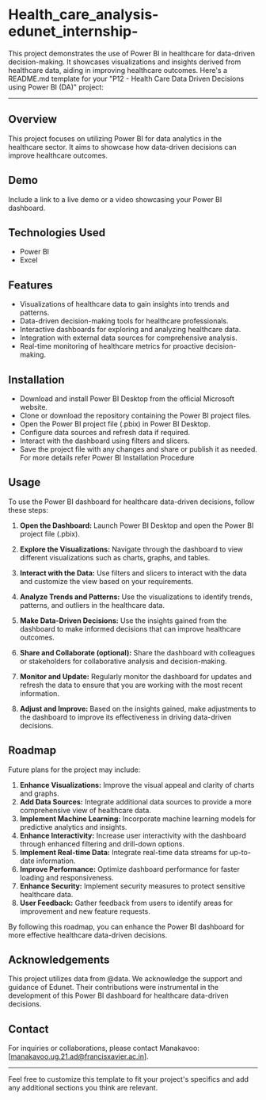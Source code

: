 # Health_care_analysis-edunet_internship-
 This project demonstrates the use of Power BI in healthcare for data-driven decision-making. It showcases visualizations and insights derived from healthcare data, aiding in improving healthcare outcomes.
Here's a README.md template for your "P12 - Health Care Data Driven Decisions using Power BI (DA)" project:

---
## Overview
This project focuses on utilizing Power BI for data analytics in the healthcare sector. It aims to showcase how data-driven decisions can improve healthcare outcomes.

## Demo
Include a link to a live demo or a video showcasing your Power BI dashboard.


## Technologies Used
- Power BI
- Excel

## Features

- Visualizations of healthcare data to gain insights into trends and patterns.
- Data-driven decision-making tools for healthcare professionals.
- Interactive dashboards for exploring and analyzing healthcare data.
- Integration with external data sources for comprehensive analysis.
- Real-time monitoring of healthcare metrics for proactive decision-making.


## Installation

- Download and install Power BI Desktop from the official Microsoft website.
- Clone or download the repository containing the Power BI project files.
- Open the Power BI project file (.pbix) in Power BI Desktop.
- Configure data sources and refresh data if required.
- Interact with the dashboard using filters and slicers.
- Save the project file with any changes and share or publish it as needed.
For more details refer Power BI Installation Procedure


## Usage
To use the Power BI dashboard for healthcare data-driven decisions, follow these steps:

1. **Open the Dashboard:** Launch Power BI Desktop and open the Power BI project file (.pbix).

2. **Explore the Visualizations:** Navigate through the dashboard to view different visualizations such as charts, graphs, and tables.

3. **Interact with the Data:** Use filters and slicers to interact with the data and customize the view based on your requirements.

4. **Analyze Trends and Patterns:** Use the visualizations to identify trends, patterns, and outliers in the healthcare data.

5. **Make Data-Driven Decisions:** Use the insights gained from the dashboard to make informed decisions that can improve healthcare outcomes.

6. **Share and Collaborate (optional):** Share the dashboard with colleagues or stakeholders for collaborative analysis and decision-making.

7. **Monitor and Update:** Regularly monitor the dashboard for updates and refresh the data to ensure that you are working with the most recent information.

8. **Adjust and Improve:** Based on the insights gained, make adjustments to the dashboard to improve its effectiveness in driving data-driven decisions.


## Roadmap
Future plans for the project may include:
1. **Enhance Visualizations:** Improve the visual appeal and clarity of charts and graphs.
2. **Add Data Sources:** Integrate additional data sources to provide a more comprehensive view of healthcare data.
3. **Implement Machine Learning:** Incorporate machine learning models for predictive analytics and insights.
4. **Enhance Interactivity:** Increase user interactivity with the dashboard through enhanced filtering and drill-down options.
5. **Implement Real-time Data:** Integrate real-time data streams for up-to-date information.
6. **Improve Performance:** Optimize dashboard performance for faster loading and responsiveness.
7. **Enhance Security:** Implement security measures to protect sensitive healthcare data.
8. **User Feedback:** Gather feedback from users to identify areas for improvement and new feature requests.

By following this roadmap, you can enhance the Power BI dashboard for more effective healthcare data-driven decisions.

## Acknowledgements
This project utilizes data from @data. We acknowledge the support and guidance of Edunet. Their contributions were instrumental in the development of this Power BI dashboard for healthcare data-driven decisions.


## Contact

For inquiries or collaborations, please contact Manakavoo:[manakavoo.ug.21.ad@francisxavier.ac.in].

---

Feel free to customize this template to fit your project's specifics and add any additional sections you think are relevant.
